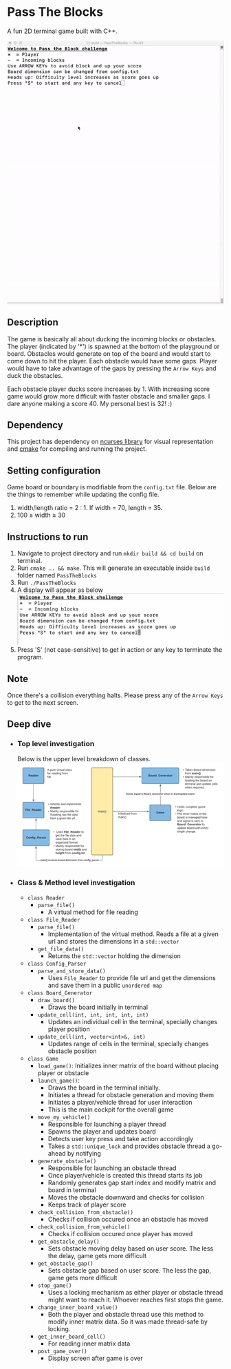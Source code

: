 # Pass The Blocks
A fun 2D terminal game built with C++.

<img src="images/PTB-in-action.gif" alt="In Action" />

## Description
The game is basically all about ducking the incoming blocks or obstacles. The player (indicated by '*') is spawned at the bottom of the playground or board. Obstacles would generate on top of the board and would start to come down to hit the player. Each obstacle would have some gaps. Player would have to take advantage of the gaps by pressing the `Arrow Keys` and duck the obstacles.

Each obstacle player ducks score increases by 1. With increasing score game would grow more difficult with faster obstacle and smaller gaps. I dare anyone making a score 40. My personal best is 32! :) 

## Dependency
This project has dependency on [ncurses library](https://invisible-island.net/ncurses/announce.html) for visual representation and [cmake](https://cmake.org/download/) for compiling and running the project.


## Setting configuration
Game board or boundary is modifiable from the `config.txt` file. Below are the things to remember while updating the config file.

1. width/length ratio = 2 : 1. If width = 70, length = 35.
2. 100 &ge; width &ge; 30   


## Instructions to run
1. Navigate to project directory and run `mkdir build && cd build` on terminal.
2. Run `cmake .. && make`. This will generate an executable inside `build` folder named `PassTheBlocks`
3. Run `./PassTheBlocks`
4. A display will appear as below
    <img src="images/opening_screen.png" alt="drawing" />
5. Press 'S' (not case-sensitive) to get in action or any key to terminate the program.    

## Note
Once there's a collision everything halts. Please press any of the `Arrow Keys` to get to the next screen.

## Deep dive

- ### Top level investigation
    Below is the upper level breakdown of classes.
    <img src="images/class_breakdown.png" alt="drawing" />
- ### Class & Method level investigation
    - `class Reader`
        - `parse_file()`
            - A virtual method for file reading
    - `class File_Reader`
        - `parse_file()`
            - Implementation of the virtual method. Reads a file at a given url and stores the dimensions in a `std::vector`
        - `get_file_data()`
            - Returns the `std::vector` holding the dimension
    - `class Config_Parser`
        - `parse_and_store_data()`
            - Uses `File_Reader` to provide file url and get the dimensions and save them in a public `unordered map`
    - `class Board_Generator`
        - `draw_board()`
            - Draws the board initially in terminal
        - `update_cell(int, int, int, int, int)`
            - Updates an individual cell in the terminal, specially changes player position
        - `update_cell(int, vector<int>&, int)`
            - Updates range of cells in the terminal, specially changes obstacle position       
    - `class Game`
        - `load_game()`: Initializes inner matrix of the board without placing player or obstacle
        - `launch_game()`: 
            - Draws the board in the terminal initially.
            - Initiates a thread for obstacle generation and moving them
            - Initiates a player/vehicle thread for user interaction
            - This is the main cockpit for the overall game
        - `move_my_vehicle()`
            - Responsible for launching a player thread
            - Spawns the player and updates board
            - Detects user key press and take action accordingly
            - Takes a `std::unique_lock` and provides obstacle thread a go-ahead by notifying
        - `generate_obstacle()`
            - Responsible for launching an obstacle thread 
            - Once player/vehicle is created this thread starts its job
            - Randomly generates gap start index and modify matrix and board in terminal
            - Moves the obstacle downward and checks for collision
            - Keeps track of player score
        - `check_collision_from_obstacle()`
            - Checks if collision occured once an obstacle has moved
        - `check_collision_from_vehicle()`
            -  Checks if collision occured once player has moved    
        - `get_obstacle_delay()`
            - Sets obstacle moving delay based on user score. The less the delay, game gets more difficult
        - `get_obstacle_gap()`
            - Sets obstacle gap based on user score. The less the gap, game gets more difficult
        - `stop_game()`
            - Uses a locking mechanism as either player or obstacle thread might want to reach it. Whoever reaches first stops the game.
        - `change_inner_board_value()`
            - Both the player and obstacle thread use this method to modify inner matrix data. So it was made thread-safe by locking.
        - `get_inner_board_cell()`
            - For reading inner matrix data 
        - `post_game_over()`
            - Display screen after game is over

<!-- ## Rubrics Addressed
1. `The submission must compile and run`: checked
2. `The project demonstrates an understanding of C++ functions and control structures.`: checked
3. `The project reads data from a file and process the data, or the program writes data to a file.`: Board dimension is read in `class File_Reader` from `config.txt` in root directory
4. `The project accepts user input and processes the input.`: User interaction takes place in `class Game`'s `move_my_vehicle()` method under the `switch`.
5. `The project uses Object Oriented Programming techniques.` - checked
6. `Classes use appropriate access specifiers for class members.` - checked
7. `Class constructors utilize member initialization lists.` - `Board_Generator`, `Game` both of them use initialization list
8. `Classes abstract implementation details from their interfaces.`: `Game` abstracts most of its functionality
9. `Classes encapsulate behavior.` - checked
10. `Classes follow an appropriate inheritance hierarchy.` - Although most of the classes are independent from inheriting, there's an abstract class `Reader` which is inherited and implemented by `File_Reader`
11. `Overloaded functions allow the same function to operate on different parameters.`: `Board_Generator` has 2 overloaded functions called `update_cell()`
12. `Derived class functions override virtual base class functions.`: `File_Reader` overrides `Reader` method called `parse_file()`
13. `Templates generalize functions in the project.`: `File_Reader` constructor takes in a generic parameter.
14. `The project makes use of references in function declarations.`: `Board_Generator` constructor takes reference of couple parameters
15. `The project uses destructors appropriately.`: Most of the dynamic resources are RAII based, there is one pointer that roamed overall project which is the `WINDOW` object. `Board_Generator` & `Game` uses destructors to free the resource captured by that object.
16. `The project uses scope / Resource Acquisition Is Initialization (RAII) where appropriate.`: Smart pointers are used to maintain RAII standard in `main()`. I haven't built a customized class though.
17. `The project uses move semantics to move data, instead of copying it, where possible.`: In `main()`, `Board_Generator` instance is moved to `Game` instance on line 64.
18. `The project uses smart pointers instead of raw pointers.`: All pointers are smart pointers except for the `WINDOW` pointer which is a ncurses library pointer.
19. `The project uses multithreading.`: checked.
20. `A promise and future is used in the project.`: Within `launch_game()` in `Game` player or vehicle thread is launched with a promise and subsequent future.
21. `A mutex or lock is used in the project.`: Used multiple times inside `Game`
22. `A condition variable is used in the project.`: checked. Used in `game.cpp` line 53-57 and 127-131  
-->



